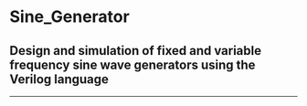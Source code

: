 # Sine_Generator
Design and simulation of fixed and variable frequency sine wave generators using the Verilog language
---
***

